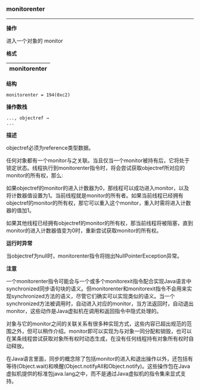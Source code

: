 ### monitorenter

----

**操作**

进入一个对象的 monitor

**格式**

|monitorenter|
|--------:|

**结构**
```
monitorenter = 194(0xc2)
```

**操作数栈**
```
..., objectref →
...
```

**描述**

objectref必须为reference类型数据。

任何对象都有一个monitor与之关联。当且仅当一个monitor被持有后，它将处于锁定状态。线程执行到monitorenter指令时，将会尝试获取objectref所对应的monitor的所有权，那么:

如果objectref的monitor的进入计数器为0，那线程可以成功进入monitor，以及将计数器值设置为1。当前线程就是monitor的所有者。如果当前线程已经拥有objectref的monitor的所有权，那它可以重入这个monitor，重入时需将进入计数器的值加1。

如果其他线程已经拥有objectref的monitor的所有权，那当前线程将被阻塞，直到monitor的进入计数器值变为0时，重新尝试获取monitor的所有权。

**运行时异常**

当objectref为null时，monitorenter指令将抛出NullPointerException异常。

**注意**

一个monitorenter指令可能会与一个或多个monitorexit指令配合实现Java语言中synchronized同步语句块的语义。但monitorenter和monitorexit指令不会用来实现synchronized方法的语义，尽管它们确实可以实现类似的语义。当一个synchronized方法被调用时，自动进入对应的monitor，当方法返回时，自动退出monitor，这些动作是Java虚拟机在调用和返回指令中隐式处理的。

对象与它的monitor之间的关联关系有很多种实现方式，这些内容已超出规范的范围之外，但可以稍作介绍。monitor即可以实现为与对象一同分配和销毁，也可以在某条线程尝试获取对象所有权时动态生成，在没有任何线程持有对象所有权时自动释放。

在Java语言里面，同步的概念除了包括monitor的进入和退出操作以外，还包括有等待(Object.wait)和唤醒(Object.notifyAll和Object.notify)。这些操作包在Java虚拟机提供的标准包java.lang之中，而不是通过Java虚拟机的指令集来显式支持。
